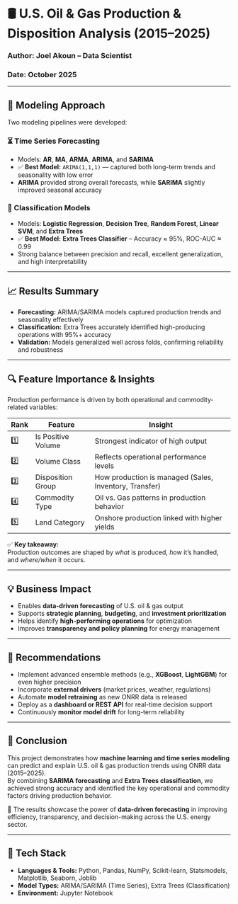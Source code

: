 # 🛢️ U.S. Oil & Gas Production & Disposition Analysis (2015–2025)

### Author: Joel Akoun – Data Scientist  
### Date: October 2025  

---

## 🤖 Modeling Approach

Two modeling pipelines were developed:

### ⏳ Time Series Forecasting
- Models: **AR**, **MA**, **ARMA**, **ARIMA**, and **SARIMA**
- ✅ **Best Model:** `ARIMA(1,1,1)` — captured both long-term trends and seasonality with low error
- **ARIMA** provided strong overall forecasts, while **SARIMA** slightly improved seasonal accuracy

### 🎯 Classification Models
- Models: **Logistic Regression**, **Decision Tree**, **Random Forest**, **Linear SVM**, and **Extra Trees**
- ✅ **Best Model:** **Extra Trees Classifier** – Accuracy ≈ 95%, ROC-AUC ≈ 0.99  
- Strong balance between precision and recall, excellent generalization, and high interpretability

---

## 📈 Results Summary

- **Forecasting:** ARIMA/SARIMA models captured production trends and seasonality effectively  
- **Classification:** Extra Trees accurately identified high-producing operations with 95%+ accuracy  
- **Validation:** Models generalized well across folds, confirming reliability and robustness  

---

## 🔍 Feature Importance & Insights

Production performance is driven by both operational and commodity-related variables:

| Rank | Feature | Insight |
|------|----------|----------|
| 1️⃣ | Is Positive Volume | Strongest indicator of high output |
| 2️⃣ | Volume Class | Reflects operational performance levels |
| 3️⃣ | Disposition Group | How production is managed (Sales, Inventory, Transfer) |
| 4️⃣ | Commodity Type | Oil vs. Gas patterns in production behavior |
| 5️⃣ | Land Category | Onshore production linked with higher yields |

✅ **Key takeaway:**  
Production outcomes are shaped by *what* is produced, *how* it’s handled, and *where/when* it occurs.

---

## 💡 Business Impact

- Enables **data-driven forecasting** of U.S. oil & gas output  
- Supports **strategic planning**, **budgeting**, and **investment prioritization**  
- Helps identify **high-performing operations** for optimization  
- Improves **transparency and policy planning** for energy management  

---

## 🚀 Recommendations

- Implement advanced ensemble methods (e.g., **XGBoost**, **LightGBM**) for even higher precision  
- Incorporate **external drivers** (market prices, weather, regulations)  
- Automate **model retraining** as new ONRR data is released  
- Deploy as a **dashboard or REST API** for real-time decision support  
- Continuously **monitor model drift** for long-term reliability  

---

## 🏁 Conclusion

This project demonstrates how **machine learning and time series modeling** can predict and explain U.S. oil & gas production trends using ONRR data (2015–2025).  
By combining **SARIMA forecasting** and **Extra Trees classification**, we achieved strong accuracy and identified the key operational and commodity factors driving production behavior.  

💪 The results showcase the power of **data-driven forecasting** in improving efficiency, transparency, and decision-making across the U.S. energy sector.

---

## 🧰 Tech Stack
- **Languages & Tools:** Python, Pandas, NumPy, Scikit-learn, Statsmodels, Matplotlib, Seaborn, Joblib  
- **Model Types:** ARIMA/SARIMA (Time Series), Extra Trees (Classification)  
- **Environment:** Jupyter Notebook  


